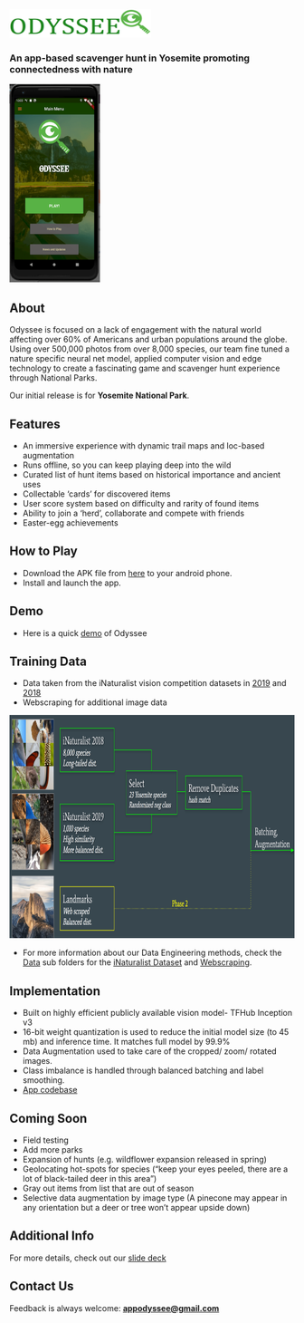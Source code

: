 
<img src="https://github.com/Final-Capstone-Nature-Scavenger-Hunt/Nature-Scavenger-Hunt/blob/master/Media/odysseeLogo.png" alt="Odyssee" width="250px" height="50px">

### An app-based scavenger hunt in Yosemite promoting connectedness with nature

<img src="https://github.com/Final-Capstone-Nature-Scavenger-Hunt/Nature-Scavenger-Hunt/blob/master/Media/SplashScreen.png" alt="AppScreen" width="160px" height="350px">

## About

Odyssee is focused on a lack of engagement with the natural world affecting over 60% of Americans and urban populations around the globe. Using over 500,000 photos from over 8,000 species, our team fine tuned a nature specific neural net model, applied computer vision and edge technology to create a fascinating game and scavenger hunt experience through National Parks. 

Our initial release is for **Yosemite National Park**. 

## Features
- An immersive experience with dynamic trail maps and loc-based augmentation 
- Runs offline, so you can keep playing deep into the wild
- Curated list of hunt items based on historical importance and ancient uses
- Collectable ‘cards’ for discovered items  
- User score system based on difficulty and rarity of found items  
- Ability to join a ‘herd’, collaborate and compete with friends  
- Easter-egg achievements  

## How to Play
-  Download the APK file from [here](https://github.com/debalina-m/Build-Android-App/blob/master/Odyssee%20Capstone.mp4) to your android phone.  
- Install and launch the app.  

## Demo
- Here is a quick [demo](https://youtu.be/QI2l8aPq1x4) of Odyssee

## Training Data
- Data taken from the iNaturalist vision competition datasets in [2019](http://www.vision.caltech.edu/~gvanhorn/datasets/inaturalist/fgvc6_competition/) and [2018](http://www.vision.caltech.edu/~gvanhorn/datasets/inaturalist/fgvc5_competition/)  
- Webscraping for additional image data  
<img src="https://github.com/Final-Capstone-Nature-Scavenger-Hunt/Nature-Scavenger-Hunt/blob/master/Media/data.png" alt="OdysseeData" width="910px" height="394px">  

- For more information about our Data Engineering methods, check the [Data](https://github.com/Final-Capstone-Nature-Scavenger-Hunt/Nature-Scavenger-Hunt/tree/master/Data) sub folders for the [iNaturalist Dataset](https://github.com/Final-Capstone-Nature-Scavenger-Hunt/Nature-Scavenger-Hunt/tree/master/Data/iNat) and [Webscraping](https://github.com/Final-Capstone-Nature-Scavenger-Hunt/Nature-Scavenger-Hunt/tree/master/Data/webscrape).

## Implementation

- Built on highly efficient publicly available vision model- TFHub Inception v3  
- 16-bit weight quantization is used to reduce the initial model size (to 45 mb) and inference time. It matches full model by 99.9%  
- Data Augmentation used to take care of the cropped/ zoom/ rotated images.  
- Class imbalance is handled through balanced batching and label smoothing.  
- [App codebase](https://github.com/Final-Capstone-Nature-Scavenger-Hunt/odyssee-app)

## Coming Soon

- Field testing  
- Add more parks  
- Expansion of hunts (e.g. wildflower expansion released in spring)  
- Geolocating hot-spots for species (“keep your eyes peeled, there are a lot of black-tailed deer in this area”)
- Gray out items from list that are out of season  
- Selective data augmentation by image type (A pinecone may appear in any orientation but a deer or tree won’t appear upside down)

## Additional Info
For more details, check out our [slide deck](https://docs.google.com/presentation/d/148Vju2J3AVcon4K7LI9AqTBW5iIzz3BeHbLvSsjoddU/edit#slide=id.p)

## Contact Us
Feedback is always welcome: **appodyssee@gmail.com**
